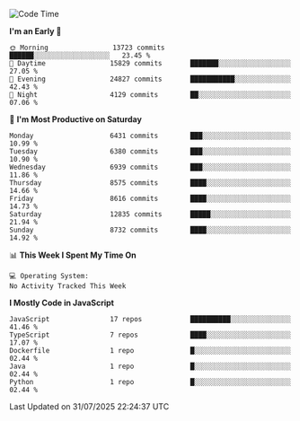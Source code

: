 <!--START_SECTION:waka-->
![Code Time](http://img.shields.io/badge/Code%20Time-3%2C498%20hrs%2059%20mins-blue)

**I'm an Early 🐤** 

```text
🌞 Morning                13723 commits       ██████░░░░░░░░░░░░░░░░░░░   23.45 % 
🌆 Daytime                15829 commits       ███████░░░░░░░░░░░░░░░░░░   27.05 % 
🌃 Evening                24827 commits       ███████████░░░░░░░░░░░░░░   42.43 % 
🌙 Night                  4129 commits        ██░░░░░░░░░░░░░░░░░░░░░░░   07.06 % 
```
📅 **I'm Most Productive on Saturday** 

```text
Monday                   6431 commits        ███░░░░░░░░░░░░░░░░░░░░░░   10.99 % 
Tuesday                  6380 commits        ███░░░░░░░░░░░░░░░░░░░░░░   10.90 % 
Wednesday                6939 commits        ███░░░░░░░░░░░░░░░░░░░░░░   11.86 % 
Thursday                 8575 commits        ████░░░░░░░░░░░░░░░░░░░░░   14.66 % 
Friday                   8616 commits        ████░░░░░░░░░░░░░░░░░░░░░   14.73 % 
Saturday                 12835 commits       █████░░░░░░░░░░░░░░░░░░░░   21.94 % 
Sunday                   8732 commits        ████░░░░░░░░░░░░░░░░░░░░░   14.92 % 
```


📊 **This Week I Spent My Time On** 

```text
💻 Operating System: 
No Activity Tracked This Week
```

**I Mostly Code in JavaScript** 

```text
JavaScript               17 repos            ██████████░░░░░░░░░░░░░░░   41.46 % 
TypeScript               7 repos             ████░░░░░░░░░░░░░░░░░░░░░   17.07 % 
Dockerfile               1 repo              █░░░░░░░░░░░░░░░░░░░░░░░░   02.44 % 
Java                     1 repo              █░░░░░░░░░░░░░░░░░░░░░░░░   02.44 % 
Python                   1 repo              █░░░░░░░░░░░░░░░░░░░░░░░░   02.44 % 
```




 Last Updated on 31/07/2025 22:24:37 UTC
<!--END_SECTION:waka-->

<!--
**likaiqiang/likaiqiang** is a ✨ _special_ ✨ repository because its `README.md` (this file) appears on your GitHub profile.

Here are some ideas to get you started:

- 🔭 I’m currently working on ...
- 🌱 I’m currently learning ...
- 👯 I’m looking to collaborate on ...
- 🤔 I’m looking for help with ...
- 💬 Ask me about ...
- 📫 How to reach me: ...
- 😄 Pronouns: ...
- ⚡ Fun fact: ...
-->
